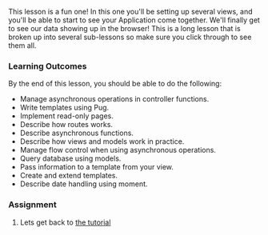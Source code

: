 This lesson is a fun one! In this one you'll be setting up several views, and you'll be able to start to see your Application come together. We'll finally get to see our data showing up in the browser!  This is a long lesson that is broken up into several sub-lessons so make sure you click through to see them all.

### Learning Outcomes
By the end of this lesson, you should be able to do the following:
- Manage asynchronous operations in controller functions.
- Write templates using Pug.
- Implement read-only pages.
- Describe how routes works.
- Describe asynchronous functions.
- Describe how views and models work in practice.
- Manage flow control when using asynchronous operations.
- Query database using models.
- Pass information to a template from your view.
- Create and extend templates.
- Describe date handling using moment.
### Assignment

<div class="lesson-content__panel" markdown="1">

1. Lets get back to [the tutorial](https://developer.mozilla.org/en-US/docs/Learn/Server-side/Express_Nodejs/Displaying_data)
</div>

